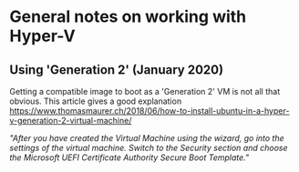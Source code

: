 General notes on working with Hyper-V
=====================================

Using 'Generation 2' (January 2020)
-----------------------------------

Getting a compatible image to boot as a 'Generation 2' VM is not all that obvious. This article gives a good explanation https://www.thomasmaurer.ch/2018/06/how-to-install-ubuntu-in-a-hyper-v-generation-2-virtual-machine/

_"After you have created the Virtual Machine using the wizard, go into the settings of the virtual machine. Switch to the Security section and choose the *Microsoft UEFI Certificate Authority* Secure Boot Template."_
